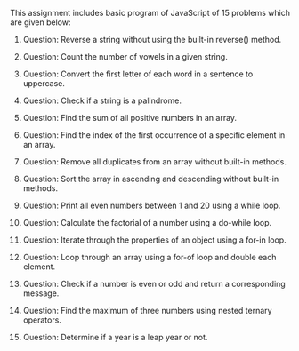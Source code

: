 This assignment includes basic program of JavaScript of 15 problems which are given below:

1. Question: Reverse a string without using the built-in reverse() method.

2. Question: Count the number of vowels in a given string.

3. Question: Convert the first letter of each word in a sentence to uppercase.

4. Question: Check if a string is a palindrome.

5. Question: Find the sum of all positive numbers in an array.

6. Question: Find the index of the first occurrence of a specific element in an array.

7. Question: Remove all duplicates from an array without built-in methods.

8. Question: Sort the array in ascending and descending without built-in methods.

9. Question: Print all even numbers between 1 and 20 using a while loop.

10. Question: Calculate the factorial of a number using a do-while loop.

11. Question: Iterate through the properties of an object using a for-in loop.

12. Question: Loop through an array using a for-of loop and double each element.

13. Question: Check if a number is even or odd and return a corresponding message.

14. Question: Find the maximum of three numbers using nested ternary operators.

15. Question: Determine if a year is a leap year or not.
